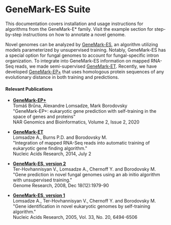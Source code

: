# GeneMark-ES Suite

This documentation covers installation and usage instructions for algorithms from the GeneMark-E* family. Visit the example section for step-by-step instructions on how to annotate a novel genome.

Novel genomes can be analyzed by [GeneMark-ES](usage/es.md), an algorithm utilizing models parameterized by unsupervised training. Notably, GeneMark-ES has a special option for fungal genomes to account for fungal-specific intron organization. To integrate into GeneMark-ES information on mapped RNA-Seq reads, we made semi-supervised [GeneMark-ET](usage/et.md). Recently, we have developed [GeneMark-EP+](usage/EP.md) that uses homologous protein sequences of any evolutionary distance in both training and predictions.

#### Relevant Publications

* [**GeneMark-EP+**](https://academic.oup.com/nargab/article/2/2/lqaa026/5836691)<br>
Tomáš Brůna, Alexandre Lomsadze, Mark Borodovsky<br>
"GeneMark-EP+: eukaryotic gene prediction with self-training in the space of genes and proteins"<br>
NAR Genomics and Bioinformatics, Volume 2, Issue 2, 2020

* [**GeneMark-ET**](https://academic.oup.com/nar/article/42/15/e119/2434516)<br>
Lomsadze A., Burns P.D. and Borodovsky M.<br>
"Integration of mapped RNA-Seq reads into automatic training of eukaryotic gene finding algorithm."<br>
Nucleic Acids Research, 2014, July 2

* [**GeneMark-ES, version 2**](https://genome.cshlp.org/content/18/12/1979)<br>
Ter-Hovhannisyan V., Lomsadze A., Chernoff Y. and Borodovsky M.<br>
"Gene prediction in novel fungal genomes using an ab initio algorithm with unsupervised training."<br>
Genome Research, 2008, Dec 18(12):1979-90

* [**GeneMark-ES, version 1**](https://academic.oup.com/nar/article/33/20/6494/1082033)<br>
Lomsadze A., Ter-Hovhannisyan V., Chernoff Y. and Borodovsky M.<br>
"Gene identification in novel eukaryotic genomes by self-training algorithm."<br>
Nucleic Acids Research, 2005, Vol. 33, No. 20, 6494-6506
